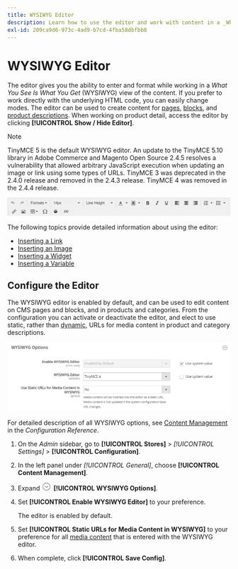 ```yaml
---
title: WYSIWYG Editor
description: Learn how to use the editor and work with content in a _What You See Is What You Get_ (WYSIWYG) view.
exl-id: 209ca9d6-973c-4ad9-b7cd-4fba58dbfbb8
---
```

# WYSIWYG Editor

The editor gives you the ability to enter and format while working in a _What You See Is What You Get_ (WYSIWYG) view of the content. If you prefer to work directly with the underlying HTML code, you can easily change modes. The editor can be used to create content for [pages](pages.md), [blocks](blocks.md), and [product descriptions](../catalog/product-content.md). When working on product detail, access the editor by clicking **[!UICONTROL Show / Hide Editor]**.

>[!NOTE]
>
>TinyMCE 5 is the default WYSIWYG editor. An update to the TinyMCE 5.10 library in Adobe Commerce and Magento Open Source 2.4.5 resolves a vulnerability that allowed arbitrary JavaScript execution when updating an image or link using some types of URLs. TinyMCE 3 was deprecated in the 2.4.0 release and removed in the 2.4.3 release. TinyMCE 4 was removed in the 2.4.4 release.

![Editor toolbar](./assets/editor-toolbar.png)<!-- zoom -->

The following topics provide detailed information about using the editor:

- [Inserting a Link](editor-insert-link.md)
- [Inserting an Image](editor-insert-image.md)
- [Inserting a Widget](editor-widget.md)
- [Inserting a Variable](editor-insert-variable.md)

## Configure the Editor

The WYSIWYG editor is enabled by default, and can be used to edit content on CMS pages and blocks, and in products and categories. From the configuration you can activate or deactivate the editor, and elect to use static, rather than [dynamic](https://docs.magento.com/user-guide/catalog/catalog-urls-dynamic-media.html), URLs for media content in product and category descriptions.

![WYSIWYG Options](./assets/content-management-wysiwyg-options.png)<!-- zoom -->

For detailed description of all WYSIWYG options, see [Content Management](https://docs.magento.com/user-guide/configuration/general/content-management.html) in the _Configuration Reference_.

1. On the _Admin_ sidebar, go to **[!UICONTROL Stores]** > _[!UICONTROL Settings]_ > **[!UICONTROL Configuration]**.

1. In the left panel under _[!UICONTROL General]_, choose **[!UICONTROL Content Management]**.

1. Expand ![Expansion selector](../assets/icon-display-expand.png) **[!UICONTROL WYSIWYG Options]**.

1. Set **[!UICONTROL Enable WYSIWYG Editor]** to your preference.

   The editor is enabled by default.

1. Set **[!UICONTROL Static URLs for Media Content in WYSIWYG]** to your preference for all [media content](https://docs.magento.com/user-guide/catalog/catalog-urls-dynamic-media.html) that is entered with the WYSIWYG editor.

1. When complete, click **[!UICONTROL Save Config]**.
